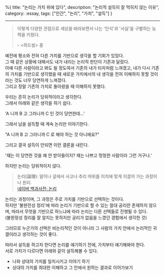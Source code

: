 %{
title: "논리는 가치 위에 있다",
description: "논리적 설득이 잘 먹히지 않는 이유",
category: :essay,
tags: ["인간", "논리", "가치", "설득"]
}

---

> 이렇게 다양한 관점으로 세상을 바라보면서 나는 '인식'과 '사실'을 구별하는 능력을 키웠다.
>
> \- <하드씽> 중

예전에 평소와 전혀 다른 가치를 기반으로 생각을 할 기회가 있었다.\
그 때 같은 상황에 대해서도 내가 내리는 논리적 판단이 기존과 달랐다.\
아예 다른 사람이라고 봐도 될 정도여서 기존의 내가 타자처럼 느껴졌고, 내가 다시 기존의 가치를 기반으로 생각했을 때 새로운 가치에서의 내 생각을 전혀 이해하지 못할 것이라는 것도 너무 당연하게 느껴졌다.\
그리고 정말 기존의 가치로 돌아왔을 때 이해하지 못했다.

우리는 흔히 논리가 당위적이라고 생각한다.\
그래서 아래와 같은 생각을 하기 쉽다.

'A 니까 B 고 그러니까 C 인 것이 당연한데...'

그래서 남을 설득할 때 계속 논리만 이야기한다.

"A 니까 B 고 그러니까 C 로 해야 하는 것 아니에요?"

그리고 결국 설득이 안되면 이런 결론을 내린다.

'쟤는 이 당연한 것을 왜 안 받아들이지? 쟤는 나쁘고 멍청한 사람이라 그런 거구나.'

하지만 논리는 당위적이지 않다.

> 논리(論理): 말이나 글에서 사고나 추리 따위를 이치에 맞게 이끌어 가는 과정이나 원리.\
> [네이버 백과사전: 논리](https://ko.dict.naver.com/#/entry/koko/1285d5bb505547618525ed09a2ac1da7)

논리는 과정이며, 그 과정은 주로 가치를 기반으로 선택하는 것이다.\
하지만 '불완전성 정리'에 따라 논리가 기반으로 할 수 있는 절대 공리란 존재하지 않으며, 따라서 무엇을 기반으로 하느냐에 따라 논리는 다른 선택들로 진행될 수 있다.\
(불완정성 정리를 잘 알지는 못하지만 공리가 없음을 느꼈던 경험에서 생각한 것)

그러므로 누군가의 선택은 비논리적인 것이 아니라 그 사람의 가치 안에서 논리적인 귀결이라고 생각하는 것이 좋다.

따라서 설득을 하고자 한다면 논리를 얘기하기 전에, 가치부터 얘기해봐야 한다.\
서로 가치가 다르다면 아래와 같이 설득해볼 수 있다.

- 나와 상대의 가치를 일치시키고 이야기 하기
- 상대의 가치를 최대한 이해하고 그 안에서 원하는 결과로 이어가보기
